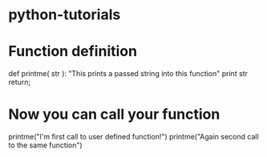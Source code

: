 # python-tutorials

# Function definition
def printme( str ):
   "This prints a passed string into this function"
   print str
   return;

# Now you can call your function
printme("I'm first call to user defined function!")
printme("Again second call to the same function")

